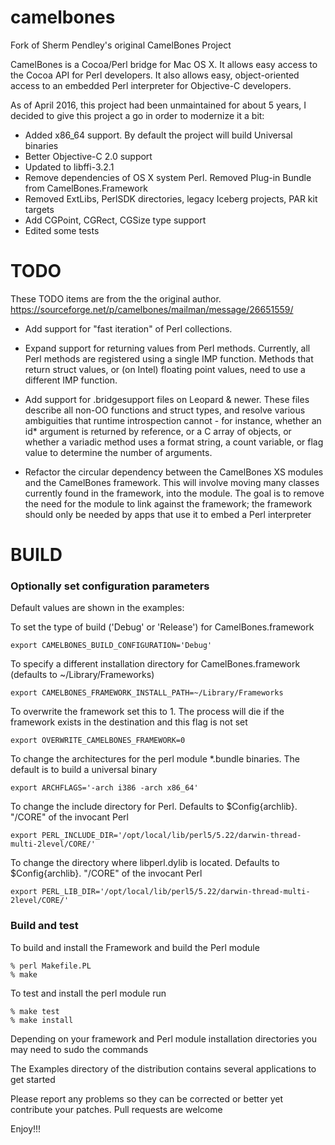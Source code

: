 # camelbones

Fork of Sherm Pendley's original CamelBones Project

CamelBones is a Cocoa/Perl bridge for Mac OS X. It allows easy access to the Cocoa API for Perl developers. It also allows easy, object-oriented access to an embedded Perl interpreter for Objective-C developers.

As of April 2016, this project had been unmaintained for about 5 years, I decided to give this project a go in order to modernize it a bit:

- Added x86_64 support. By default the project will build Universal binaries
- Better Objective-C 2.0 support
- Updated to libffi-3.2.1
- Remove dependencies of OS X system Perl. Removed Plug-in Bundle from CamelBones.Framework
- Removed ExtLibs, PerlSDK directories, legacy Iceberg projects, PAR kit targets
- Add CGPoint, CGRect, CGSize type support
- Edited some tests

# TODO

These TODO items are from the the original author. https://sourceforge.net/p/camelbones/mailman/message/26651559/

- Add support for "fast iteration" of Perl collections.

- Expand support for returning values from Perl methods. Currently, all Perl methods are registered using a single IMP function. Methods that return struct values, or (on Intel) floating point values, need to use a different IMP function.

- Add support for .bridgesupport files on Leopard & newer. These files describe all non-OO functions and struct types, and resolve various ambiguities that runtime introspection cannot - for instance, whether an id* argument is returned by reference, or a C array of objects, or whether a variadic method uses a format string, a count variable, or flag value to determine the number of arguments.

- Refactor the circular dependency between the CamelBones XS modules and the CamelBones framework. This will involve moving many classes currently found in the framework, into the module. The goal is to remove the need for the module to link against the framework; the framework should only be needed by apps that use it to embed a Perl interpreter

# BUILD

### Optionally set configuration parameters

Default values are shown in the examples:

To set the type of build ('Debug' or 'Release') for CamelBones.framework
```
export CAMELBONES_BUILD_CONFIGURATION='Debug'
```
To specify a different installation directory for CamelBones.framework (defaults to ~/Library/Frameworks)
```
export CAMELBONES_FRAMEWORK_INSTALL_PATH=~/Library/Frameworks
```
To overwrite the framework set this to 1. The process will die if the framework exists in the destination and this flag is not set
```
export OVERWRITE_CAMELBONES_FRAMEWORK=0
```
To change the architectures for the perl module *.bundle binaries. The default is to build a universal binary
```
export ARCHFLAGS='-arch i386 -arch x86_64'
```
To change the include directory for Perl. Defaults to $Config{archlib}. "/CORE" of the invocant Perl
```
export PERL_INCLUDE_DIR='/opt/local/lib/perl5/5.22/darwin-thread-multi-2level/CORE/'
```
To change the directory where libperl.dylib is located. Defaults to $Config{archlib}. "/CORE" of the invocant Perl
```
export PERL_LIB_DIR='/opt/local/lib/perl5/5.22/darwin-thread-multi-2level/CORE/'
```

### Build and test

To build and install the Framework and build the Perl module 

```
% perl Makefile.PL
% make
```

To test and install the perl module run

```
% make test
% make install
```
Depending on your framework and Perl module installation directories you may need to sudo the commands

The Examples directory of the distribution contains several applications to get started

Please report any problems so they can be corrected or better yet contribute your patches. Pull requests are welcome

Enjoy!!!
